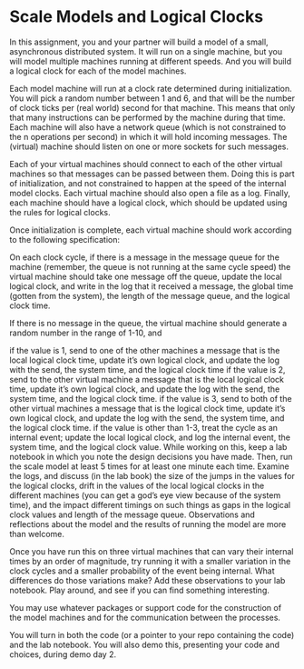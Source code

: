 # Scale Models and Logical Clocks

In this assignment, you and your partner will build a model of a small, asynchronous distributed system. It will run on a single machine, but you will model multiple machines running at different speeds. And you will build a logical clock for each of the model machines.

Each model machine will run at a clock rate determined during initialization. You will pick a random number between 1 and 6, and that will be the number of clock ticks per (real world) second for that machine. This means that only that many instructions can be performed by the machine during that time. Each machine will also have a network queue (which is not constrained to the n operations per second) in which it will hold incoming messages. The (virtual) machine should listen on one or more sockets for such messages.

Each of your virtual machines should connect to each of the other virtual machines so that messages can be passed between them. Doing this is part of initialization, and not constrained to happen at the speed of the internal model clocks. Each virtual machine should also open a file as a log. Finally, each machine should have a logical clock, which should be updated using the rules for logical clocks.

Once initialization is complete, each virtual machine should work according to the following specification:

On each clock cycle, if there is a message in the message queue for the machine (remember, the queue is not running at the same cycle speed) the virtual machine should take one message off the queue, update the local logical clock, and write in the log that it received a message, the global time (gotten from the system), the length of the message queue, and the logical clock time.

If there is no message in the queue, the virtual machine should generate a random number in the range of 1-10, and

if the value is 1, send to one of the other machines a message that is the local logical clock time, update it’s own logical clock, and update the log with the send, the system time, and the logical clock time
if the value is 2, send to the other virtual machine a message that is the local logical clock time, update it’s own logical clock, and update the log with the send, the system time, and the logical clock time.
if the value is 3, send to both of the other virtual machines a message that is the logical clock time, update it’s own logical clock, and update the log with the send, the system time, and the logical clock time.
if the value is other than 1-3, treat the cycle as an internal event; update the local logical clock, and log the internal event, the system time, and the logical clock value.
While working on this, keep a lab notebook in which you note the design decisions you have made. Then, run the scale model at least 5 times for at least one minute each time. Examine the logs, and discuss (in the lab book) the size of the jumps in the values for the logical clocks, drift in the values of the local logical clocks in the different machines (you can get a god’s eye view because of the system time), and the impact different timings on such things as gaps in the logical clock values and length of the message queue. Observations and reflections about the model and the results of running the model are more than welcome.

Once you have run this on three virtual machines that can vary their internal times by an order of magnitude, try running it with a smaller variation in the clock cycles and a smaller probability of the event being internal. What differences do those variations make? Add these observations to your lab notebook. Play around, and see if you can find something interesting.

You may use whatever packages or support code for the construction of the model machines and for the communication between the processes. 

You will turn in both the code (or a pointer to your repo containing the code) and the lab notebook. You will also demo this, presenting your code and choices, during demo day 2.
